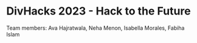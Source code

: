 # DivHacks 2023 - Hack to the Future
Team members: Ava Hajratwala, Neha Menon, Isabella Morales, Fabiha Islam

